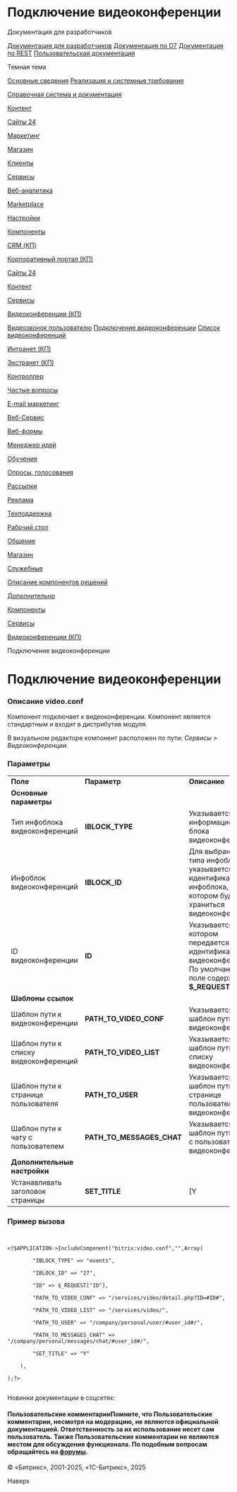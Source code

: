 # Подключение видеоконференции

Документация для разработчиков

[Документация для разработчиков](https://dev.1c-bitrix.ru/api_help/)
[Документация по D7](https://dev.1c-bitrix.ru/api_d7/)
[Документация по REST](https://dev.1c-bitrix.ru/rest_help/)
[Пользовательская документация](https://dev.1c-bitrix.ru/user_help/)

Темная тема

[Основные сведения](/user_help/index.php)
[Реализация и системные требования](/user_help/reqintro.php)

[Справочная система и документация](/user_help/help/index.php)

[Контент](/user_help/content/index.php)

[Сайты 24](/user_help/sites24/index.php)

[Маркетинг](/user_help/marketing/index.php)

[Магазин](/user_help/store/index.php)

[Клиенты](/user_help/clients/index.php)

[Сервисы](/user_help/service/index.php)

[Веб-аналитика](/user_help/statistic/index.php)

[Marketplace](/user_help/marketplace/index.php)

[Настройки](/user_help/settings/index.php)

[Компоненты](/user_help/components/index.php)

[CRM (КП)](/user_help/components/crm/index.php)

[Корпоративный портал (КП)](/user_help/components/intranet/index.php)

[Сайты 24](/user_help/components/landing/index.php)

[Контент](/user_help/components/content/index.php)

[Сервисы](/user_help/components/services/index.php)

[Видеоконференции (КП)](/user_help/components/services/video/index.php)

[Видеозвонок пользователю](/user_help/components/services/video/video_call.php)
[Подключение видеоконференции](/user_help/components/services/video/video_conf.php)
[Список видеоконференций](/user_help/components/services/video/video.php)

[Интранет (КП)](/user_help/components/services/intranet/index.php)

[Экстранет (КП)](/user_help/components/services/extranet/index.php)

[Контроллер](/user_help/components/services/controller/index.php)

[Частые вопросы](/user_help/components/services/faq/index.php)

[E-mail маркетинг](/user_help/components/services/email_marketing/index.php)

[Веб-Сервис](/user_help/components/services/web_service/index.php)

[Веб-формы](/user_help/components/services/web_forms/index.php)

[Менеджер идей](/user_help/components/services/ideas_manager/index.php)

[Обучение](/user_help/components/services/learning/index.php)

[Опросы, голосования](/user_help/components/services/votes/index.php)

[Рассылки](/user_help/components/services/subscribes/index.php)

[Реклама](/user_help/components/services/advertising/index.php)

[Техподдержка](/user_help/components/services/support/index.php)

[Рабочий стол](/user_help/components/services/desktop.php)

[Общение](/user_help/components/obschenie/index.php)

[Магазин](/user_help/components/magazin/index.php)

[Служебные](/user_help/components/sluzhebnie/index.php)

[Описание компонентов решений](/user_help/description_decisions/index.php)

[Дополнительно](/user_help/additional/index.php)

[Компоненты](/user_help/components/index.php)

[Сервисы](/user_help/components/services/index.php)

[Видеоконференции (КП)](/user_help/components/services/video/index.php)

Подключение видеоконференции

# Подключение видеоконференции

### Описание **video.conf**

Компонент подключает к видеоконференции. Компонент является стандартным и входит в дистрибутив модуля.

В визуальном редакторе компонент расположен по пути: *Сервисы > Видеоконференции*.

### Параметры

|  |  |  |
| --- | --- | --- |
| **Поле** | **Параметр** | **Описание** |
| **Основные параметры** | | |
| Тип инфоблока видеоконференций | **IBLOCK\_TYPE** | Указывается тип информационного блока видеоконференций. |
| Инфоблок видеоконференций | **IBLOCK\_ID** | Для выбранного типа инфоблоков указывается идентификатор инфоблока, в котором будут храниться видеоконференции. |
| ID видеоконференции | **ID** | Указывается код, в котором передается идентификатор видеоконференции. По умолчанию поле содержит **$\_REQUEST["ID"]**. |
| **Шаблоны ссылок** | | |
| Шаблон пути к видеоконференции | **PATH\_TO\_VIDEO\_CONF** | Указывается шаблон пути к видеоконференции. |
| Шаблон пути к списку видеоконференций | **PATH\_TO\_VIDEO\_LIST** | Указывается шаблон пути к списку видеоконференции. |
| Шаблон пути к странице пользователя | **PATH\_TO\_USER** | Указывается шаблон пути к странице пользователя видеоконференции. |
| Шаблон пути к чату с пользователем | **PATH\_TO\_MESSAGES\_CHAT** | Указывается шаблон пути к чату с пользователем видеоконференции. |
| **Дополнительные настройки** | | |
| Устанавливать заголовок страницы | **SET\_TITLE** | [Y|N] При отмеченной опции в качестве заголовка страницы будет установлено **Видеоконференция**. |

### Пример вызова

```

<?$APPLICATION->IncludeComponent("bitrix:video.conf","",Array(
		"IBLOCK_TYPE" => "events",
		"IBLOCK_ID" => "27",
		"ID" => $_REQUEST["ID"],
		"PATH_TO_VIDEO_CONF" => "/services/video/detail.php?ID=#ID#",
		"PATH_TO_VIDEO_LIST" => "/services/video/",
		"PATH_TO_USER" => "/company/personal/user/#user_id#/",
		"PATH_TO_MESSAGES_CHAT" => "/company/personal/messages/chat/#user_id#/",
		"SET_TITLE" => "Y"
	),
);?>

```

Новинки документации в соцсетях:

#### Пользовательские комментарииПомните, что Пользовательские комментарии, несмотря на модерацию, не являются официальной документацией. Ответственность за их использование несет сам пользователь. Также Пользовательские комментарии не являются местом для обсуждения функционала. По подобным вопросам обращайтесь на [форумы](http://dev.1c-bitrix.ru/community/forums/group1/).

© «Битрикс», 2001-2025, «1С-Битрикс», 2025

Наверх